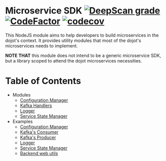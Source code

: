 # Microservice SDK [![DeepScan grade](https://deepscan.io/api/teams/2690/projects/13298/branches/219450/badge/grade.svg)](https://deepscan.io/dashboard#view=project&tid=2690&pid=13298&bid=219450) [![CodeFactor](https://www.codefactor.io/repository/github/dojot/dojot-microservice-sdk-js/badge)](https://www.codefactor.io/repository/github/dojot/dojot-microservice-sdk-js) [![codecov](https://codecov.io/gh/dojot/dojot-microservice-sdk-js/branch/master/graph/badge.svg)](https://codecov.io/gh/dojot/dojot-microservice-sdk-js)

This NodeJS module aims to help developers to build microservices in the dojot's context. It
provides utility modules that most of the dojot's microservices needs to implement.

__NOTE THAT__ this module does not intend to be a generic microservice SDK, but a library scoped to
attend the dojot microservices necessities.

# Table of Contents

- Modules
  - [Configuration Manager](https://github.com/dojot/dojot-microservice-sdk-js/blob/master/lib/configManager/README.md)
  - [Kafka Handlers](https://github.com/dojot/dojot-microservice-sdk-js/blob/master/lib/kafka/README.md)
  - [Logger](https://github.com/dojot/dojot-microservice-sdk-js/blob/master/lib/logging/README.md)
  - [Service State Manager](https://github.com/dojot/dojot-microservice-sdk-js/blob/master/lib/serviceStateManager/README.md)
- Examples
  - [Configuration Manager](https://github.com/dojot/dojot-microservice-sdk-js/blob/master/examples/configManager/README.md)
  - [Kafka's Consumer](https://github.com/dojot/dojot-microservice-sdk-js/blob/master/examples/consumer/README.md)
  - [Kafka's Producer](https://github.com/dojot/dojot-microservice-sdk-js/blob/master/examples/producer/README.md)
  - [Logger](https://github.com/dojot/dojot-microservice-sdk-js/blob/master/examples/logging/README.md)
  - [Service State Manager](https://github.com/dojot/dojot-microservice-sdk-js/blob/master/examples/serviceStateManager/README.md)
  - [Backend web utils](https://github.com/dojot/dojot-microservice-sdk-js/blob/master/examples/web/README.md)